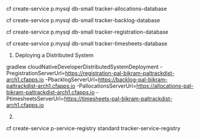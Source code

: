 cf create-service p.mysql db-small tracker-allocations-database

cf create-service p.mysql db-small tracker-backlog-database

cf create-service p.mysql db-small tracker-registration-database

cf create-service p.mysql db-small tracker-timesheets-database
 
 1. Deploying a Distributed System

 gradlew cloudNativeDeveloperDistributedSystemDeployment -PregistrationServerUrl=https://registration-pal-bikram-paltrackdist-arch1.cfapps.io -PbacklogServerUrl=https://backlog-pal-bikram-paltrackdist-arch1.cfapps.io    -PallocationsServerUrl=https://allocations-pal-bikram-paltrackdist-arch1.cfapps.io    -PtimesheetsServerUrl=https://timesheets-pal-bikram-paltrackdist-arch1.cfapps.io
 
 2.
 
 cf create-service p-service-registry standard tracker-service-registry